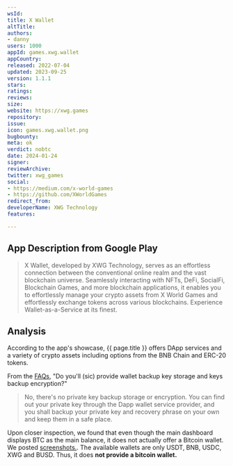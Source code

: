 ```yaml
---
wsId: 
title: X Wallet
altTitle: 
authors: 
- danny
users: 1000
appId: games.xwg.wallet
appCountry: 
released: 2022-07-04
updated: 2023-09-25
version: 1.1.1
stars: 
ratings: 
reviews: 
size: 
website: https://xwg.games
repository: 
issue: 
icon: games.xwg.wallet.png
bugbounty: 
meta: ok
verdict: nobtc
date: 2024-01-24
signer: 
reviewArchive: 
twitter: xwg_games
social: 
- https://medium.com/x-world-games
- https://github.com/XWorldGames
redirect_from: 
developerName: XWG Technology
features: 

---
```


## App Description from Google Play

> X Wallet, developed by XWG Technology, serves as an effortless connection between the conventional online realm and the vast blockchain universe. Seamlessly interacting with NFTs, DeFi, SocialFi, Blockchain Games, and more blockchain applications, it enables you to effortlessly manage your crypto assets from X World Games and effortlessly exchange tokens across various blockchains. Experience Wallet-as-a-Service at its finest.

## Analysis

According to the app's showcase, {{ page.title }} offers DApp services and a variety of crypto assets including options from the BNB Chain and ERC-20 tokens.

From the [FAQs](https://docs.xwg.games/service/faq), "Do you'll (sic) provide wallet backup key storage and keys backup encryption?"

> No, there's no private key backup storage or encryption. You can find out your private key through the Dapp wallet service provider, and you shall backup your private key and recovery phrase on your own and keep them in a safe place.

Upon closer inspection, we found that even though the main dashboard displays BTC as the main balance, it does not actually offer a Bitcoin wallet. We posted [screenshots.](https://twitter.com/BitcoinWalletz/status/1749630410928329190). The available wallets are only USDT, BNB, USDC, XWG and BUSD. Thus, it does **not provide a bitcoin wallet.**